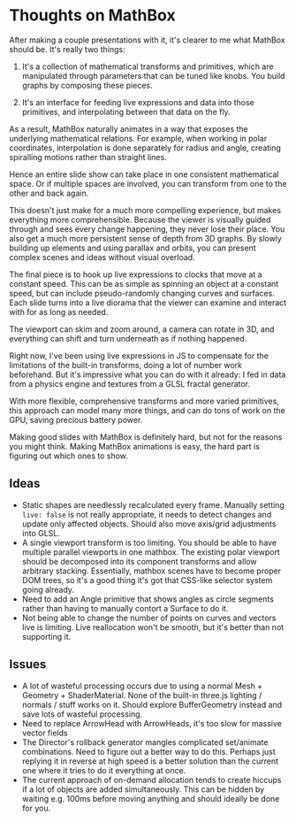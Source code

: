 Thoughts on MathBox
=======

After making a couple presentations with it, it's clearer to me what MathBox should be. It's really two things:

1) It's a collection of mathematical transforms and primitives, which are manipulated through parameters that can be tuned like knobs. You build graphs by composing these pieces.

2) It's an interface for feeding live expressions and data into those primitives, and interpolating between that data on the fly.

As a result, MathBox naturally animates in a way that exposes the underlying mathematical relations. For example, when working in polar coordinates, interpolation is done separately for radius and angle, creating spiralling motions rather than straight lines.

Hence an entire slide show can take place in one consistent mathematical space. Or if multiple spaces are involved, you can transform from one to the other and back again.

This doesn't just make for a much more compelling experience, but makes everything more comprehensible. Because the viewer is visually guided through and sees every change happening, they never lose their place. You also get a much more persistent sense of depth from 3D graphs. By slowly building up elements and using parallax and orbits, you can present complex scenes and ideas without visual overload.

The final piece is to hook up live expressions to clocks that move at a constant speed. This can be as simple as spinning an object at a constant speed, but can include pseudo-randomly changing curves and surfaces. Each slide turns into a live diorama that the viewer can examine and interact with for as long as needed.

The viewport can skim and zoom around, a camera can rotate in 3D, and everything can shift and turn underneath as if nothing happened.

Right now, I've been using live expressions in JS to compensate for the limitations of the built-in transforms, doing a lot of number work beforehand. But it's impressive what you can do with it already: I fed in data from a physics engine and textures from a GLSL fractal generator.

With more flexible, comprehensive transforms and more varied primitives, this approach can model many more things, and can do tons of work on the GPU, saving precious battery power.

Making good slides with MathBox is definitely hard, but not for the reasons you might think. Making MathBox animations is easy, the hard part is figuring out which ones to show.

Ideas
-----

 * Static shapes are needlessly recalculated every frame. Manually setting `live: false` is not really appropriate, it needs to detect changes and update only affected objects. Should also move axis/grid adjustments into GLSL.
 * A single viewport transform is too limiting. You should be able to have multiple parallel viewports in one mathbox. The existing polar viewport should be decomposed into its component transforms and allow arbitrary stacking. Essentially, mathbox scenes have to become proper DOM trees, so it's a good thing it's got that CSS-like selector system going already.
 * Need to add an Angle primitive that shows angles as circle segments rather than having to manually contort a Surface to do it.
 * Not being able to change the number of points on curves and vectors live is limiting. Live reallocation won't be smooth, but it's better than not supporting it.

Issues
-------
 * A lot of wasteful processing occurs due to using a normal Mesh + Geometry + ShaderMaterial. None of the built-in three.js lighting / normals / stuff works on it. Should explore BufferGeometry instead and save lots of wasteful processing.
 * Need to replace ArrowHead with ArrowHeads, it's too slow for massive vector fields
 * The Director's rollback generator mangles complicated set/animate combinations. Need to figure out a better way to do this. Perhaps just replying it in reverse at high speed is a better solution than the current one where it tries to do it everything at once.
 * The current approach of on-demand allocation tends to create hiccups if a lot of objects are added simultaneously. This can be hidden by waiting e.g. 100ms before moving anything and should ideally be done for you.
